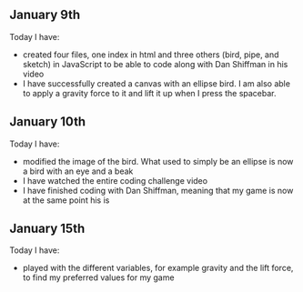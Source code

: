 ## January 9th
Today I have:
* created four files, one index in html and three others (bird, pipe, and sketch) in JavaScript to be able to code along with Dan Shiffman in his video
* I have successfully created a canvas with an ellipse bird. I am also able to apply a gravity force to it and lift it up when I press the spacebar.

## January 10th
Today I have:
* modified the image of the bird. What used to simply be an ellipse is now a bird with an eye and a beak
* I have watched the entire coding challenge video
* I have finished coding with Dan Shiffman, meaning that my game is now at the same point his is 

## January 15th
Today I have:
* played with the different variables, for example gravity and the lift force, to find my preferred values for my game
